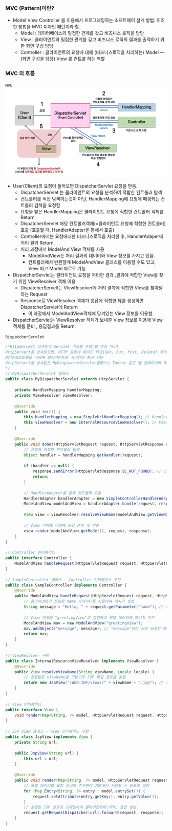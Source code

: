 ### MVC (Pattern)이란?

- Model View Controller 를 이용해서 프로그래밍하는 소프트웨어 설계 방법. 이러한 방법을 MVC 디자인 
패턴이라 함.
    - Model : 데이터베이스와 밀접한 관계를 갖고 비즈니스 로직을 담당
    - View : 클라이언트와 밀접한 관계를 갖고 비즈니스 로직의 결과를 출력하기 위한 화면 구성 담당
    - Controller : 클라이언트의 요청에 대해 (비즈니스로직을 처리하는) Model — (화면 구성을 담당) View
                        를 컨트롤 하는 역할

### MVC 의 흐름

`MVC`
![MVCArchitecture](../img/MVC.png)
- User(Client)의 요청이 들어오면 DispatcherServlet 요청을 받음.
    - DispatcherServlet 는 클라이언트의 요청을 분석하여 적합한 컨트롤러 탐색
    - 컨트롤러를 직접 탐색하는것이 아닌, HandlerMapping에 요청에 매핑되는 컨트롤러 검색을 요청함
    - 요청을 받은 HandlerMapping은 클라이언트 요청에 적합한 컨트롤러 객체를 Return
    - DispatcherServlet 해당 컨트롤러객체(=클라이언트 요청에 적합한 컨트롤러)호출 
    (호출할 때, HandlerAdapter을 통해서 호출)
    - Controller에서는 요청에대한 비즈니스로직을 처리한 후, HandlerAdaper에 처리 결과 Return
    - 처리 과정에서 ModelAnd View 객체를 사용
        - ModelAndView는 처리 결과의 데이터와 View 정보를 가지고 있음.
        - 컨트롤러에서 반환할때 ModelAndView 클래스를 이용할 수도 있고, View 따고 Model 따로도 
        가능
- DispatcherServlet는 클라이언트 요청을 처리한 결과 ,결과에 적합한 View를 찾기 위한 ViewResolver 
객체 이용
    - DispatcherServelt는 ViewResolver에 처리 결과에 적합한 View를 찾아달라는 Request
    - Response로 ViewResolver 객체가 응답에 적합한 뷰를 생성하면 DispatcherServlet에 Return
        - 이 과정에서 ModelAndView객체에 담겨있는 View 정보를 이용함.
- DispatcherServlet는 ViewResolver 객체가 보내준 View 정보를 이용해 View 객체를 준비 , 응답결과를 Return.

`DispatcherServlet` 

```java
/*HttpServert 상속받아 Servlet 기능을 수행(웹 여청 처리) 
HttpServert를 상속받으면, HTTP 요청의 매서드 타입(Get, Put, Post, Delete) 처리할 수 있음.
HTTP프로토콜을 사용해 클라이언트와 서버간의 통신 담당
HttpServert를 상속받은 MyDispatcherServlet클래스는 Tomcat 같은 웹 컨테이너에 의해 실행
*/
// MyDispatcherServlet 클래스
public class MyDispatcherServlet extends HttpServlet {

    private HandlerMapping handlerMapping;
    private ViewResolver viewResolver;

    @Override
    public void init() {
        this.handlerMapping = new SimpleUrlHandlerMapping(); // HandlerMapping 설정
        this.viewResolver = new InternalResourceViewResolver(); // ViewResolver 설정
    }

    @Override
    public void doGet(HttpServletRequest request, HttpServletResponse response) throws ServletException, IOException {
        // 요청에 적합한 컨트롤러 탐색
        Object handler = handlerMapping.getHandler(request);

        if (handler == null) {
            response.sendError(HttpServletResponse.SC_NOT_FOUND); // Controller가 없는 경우 404 에러 반환
            return;
        }

        // HandlerAdapter를 통해 컨트롤러 호출
        HandlerAdapter handlerAdapter = new SimpleControllerHandlerAdapter();
        ModelAndView modelAndView = handlerAdapter.handle(request, response, handler);

        View view = viewResolver.resolveViewName(modelAndView.getViewName(), request.getLocale());

        // View 객체를 이용해 응답 준비 및 반환
        view.render(modelAndView.getModel(), request, response);
    }
}

// Controller 인터페이스
public interface Controller {
    ModelAndView handleRequest(HttpServletRequest request, HttpServletResponse response) throws Exception;
}

// SampleController 클래스 - Controller 인터페이스 구현
public class SampleController implements Controller {
    @Override
    public ModelAndView handleRequest(HttpServletRequest request, HttpServletResponse response) throws Exception {
        // 클라이언트가 전송한 name 파라미터를 사용하여 메시지 생성
        String message = "Hello, " + request.getParameter("name"); // 예: "name" 값이 Alice라면 "Hello, Alice" 생성
        
        // View 이름을 "greetingView"로 설정하고 모델 데이터에 메시지 추가
        ModelAndView mav = new ModelAndView("greetingView");
        mav.addObject("message", message); // "message"라는 키로 생성된 메시지를 모델에 추가
        return mav;
    }
}

// ViewResolver 구현
public class InternalResourceViewResolver implements ViewResolver {
    @Override
    public View resolveViewName(String viewName, Locale locale) {
        // 전달받은 viewName을 기반으로 JSP 파일 경로를 설정
        return new JspView("/WEB-INF/views/" + viewName + ".jsp"); // 예: "greetingView" -> "/WEB-INF/views/greetingView.jsp"
    }
}

// View 인터페이스
public interface View {
    void render(Map<String, ?> model, HttpServletRequest request, HttpServletResponse response) throws Exception;
}

// JSP View 클래스 - View 인터페이스 구현
public class JspView implements View {
    private String url;

    public JspView(String url) {
        this.url = url;
    }

    @Override
    public void render(Map<String, ?> model, HttpServletRequest request, HttpServletResponse response) throws Exception {
        // 모델 데이터를 요청 속성에 추가하여 JSP에서 사용할 수 있도록 설정
        for (Map.Entry<String, ?> entry : model.entrySet()) {
            request.setAttribute(entry.getKey(), entry.getValue());
        }
        // 설정된 JSP 경로로 포워딩하여 클라이언트에 HTML 응답 생성
        request.getRequestDispatcher(url).forward(request, response);
    }
}

```